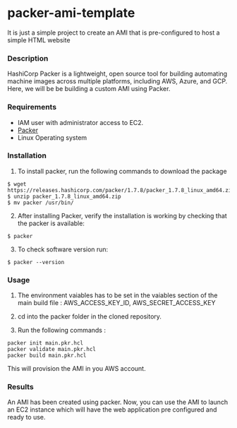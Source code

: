 # packer-ami-template

It is just a simple project to create an AMI that is pre-configured to host a simple HTML website

### Description 

HashiCorp Packer is a lightweight, open source tool for building automating machine images across multiple platforms, including AWS, Azure, and GCP. Here, we will be be building a custom AMI using Packer.

### Requirements

- IAM user with administrator access to EC2.
- [Packer](https://releases.hashicorp.com/packer/1.7.8/packer_1.7.8_linux_amd64.zip)
- Linux Operating system

### Installation

1. To install packer, run the following commands to download the package
```
$ wget https://releases.hashicorp.com/packer/1.7.8/packer_1.7.8_linux_amd64.zip
$ unzip packer_1.7.8_linux_amd64.zip
$ mv packer /usr/bin/
```
2. After installing Packer, verify the installation is working by checking that the packer is available:
```
$ packer
```
3. To check software version run:
```
$ packer --version
```

### Usage

1. The environment vaiables has to be set in the vaiables section of the main build file : AWS_ACCESS_KEY_ID, AWS_SECRET_ACCESS_KEY

2. cd into the packer folder in the cloned repository.

3. Run the following commands : 
 ```
packer init main.pkr.hcl
packer validate main.pkr.hcl
packer build main.pkr.hcl
````

This will provision the AMI in you AWS account.


### Results
An AMI has been created using packer. Now, you can use the AMI to launch an EC2 instance which will have the web application pre configured and ready to use.


